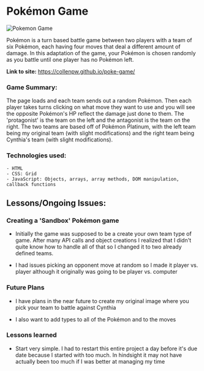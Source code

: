 # Pokémon Game

![Pokemon Game](https://images.unsplash.com/photo-1593693846836-86921cc9fd08?ixid=MnwxMjA3fDB8MHxwaG90by1wYWdlfHx8fGVufDB8fHx8&ixlib=rb-1.2.1&auto=format&fit=crop&w=1024&q=80)

Pokémon is a turn based battle game between two players with a team of six Pokémon, each having four moves that deal a different amount of damage. In this adaptation of the game, your Pokémon is chosen randomly as you battle until one player has no Pokémon left.

**Link to site:** https://collenpw.github.io/poke-game/

### Game Summary: 

The page loads and each team sends out a random Pokémon. Then each player takes turns clicking on what move they want to use and you will see the opposite Pokémon's HP reflect the damage just done to them. The 'protagonist' is the team on the left and the antagonist is the team on the right. The two teams are based off of Pokémon Platinum, with the left team being my original team (with slight modifications) and the right team being Cynthia's team (with slight modifications).

### Technologies used: 
    
    - HTML
    - CSS: Grid
    - JavaScript: Objects, arrays, array methods, DOM manipulation, callback functions
    
## Lessons/Ongoing Issues: 

### Creating a 'Sandbox' Pokémon game
    
- Initially the game was supposed to be a create your own team type of game. After many API calls and object creations I realized that I didn't quite know how to handle all of that so I changed it to two already defined teams.

- I had issues picking an opponent move at random so I made it player vs. player although it originally was going to be player vs. computer
    
### Future Plans

- I have plans in the near future to create my original image where you pick your team to battle against Cynthia

- I also want to add types to all of the Pokémon and to the moves

### Lessons learned

- Start very simple. I had to restart this entire project a day before it's due date because I started with too much. In hindsight it may not have actually been too much if I was better at managing my time